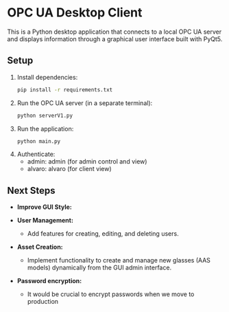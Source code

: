 # OPC UA Desktop Client

This is a Python desktop application that connects to a local OPC UA server and displays information through a graphical user interface built with PyQt5.

## Setup

1. Install dependencies:
   ```bash
   pip install -r requirements.txt
   ```
2. Run the OPC UA server (in a separate terminal):
   ```bash
   python serverV1.py
   ```
3. Run the application:
   ```bash
   python main.py
   ```
4. Authenticate:
   - admin: admin (for admin control and view)
   - alvaro: alvaro (for client view)

## Next Steps

- **Improve GUI Style:**

- **User Management:**
  - Add features for creating, editing, and deleting users.

- **Asset Creation:**
  - Implement functionality to create and manage new glasses (AAS models) dynamically from the GUI admin interface.
 
- **Password encryption:**
  - It would be crucial to encrypt passwords when we move to production
 
